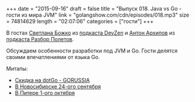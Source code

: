 +++
date = "2015-09-16"
draft = false
title = "Выпуск 018. Java vs Go - гости из мира JVM"
link = "golangshow.com/cdn/episodes/018.mp3"
size = 74814629
length = "02:07:06"
categories = ["гости"]
+++

В гостах [Светлана Божко](https://twitter.com/sbozhko) из [подкаста DevZen](http://devzen.ru) и [Антон Архипов](https://twitter.com/antonarhipov) из [подкаста Разбор Полетов](http://razbor-poletov.com).

Обсуждаем особенности разработки под JVM и Go. Гости делятся своими впечатлениями от языка Go.

Митапы:

* [Скидка на dotGo - GORUSSIA](https://dotgo2015.eventbrite.com/?discount=GORUSSIA)
* [В Новосибирске 24-ого сентября](http://golang-nsk.party/)
* [В Питере 1-ого октября](https://golang-spb.timepad.ru/event/243705/)
